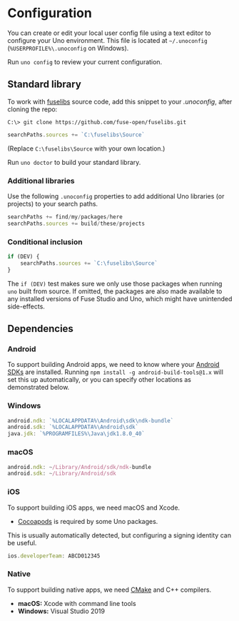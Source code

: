 # Configuration

You can create or edit your local user config file using a text editor to configure your Uno environment. This file is located at `~/.unoconfig` (`%USERPROFILE%\.unoconfig` on Windows).

Run `uno config` to review your current configuration.

## Standard library

To work with [fuselibs](https://github.com/fuse-open/fuselibs) source code, add this snippet
to your *.unoconfig*, after cloning the repo:

```
C:\> git clone https://github.com/fuse-open/fuselibs.git
```

```javascript
searchPaths.sources += `C:\fuselibs\Source`
```

(Replace `C:\fuselibs\Source` with your own location.)

Run `uno doctor` to build your standard library.

### Additional libraries

Use the following `.unoconfig` properties to add additional Uno libraries (or projects) to your search paths.

```javascript
searchPaths += find/my/packages/here
searchPaths.sources += build/these/projects
```

### Conditional inclusion

```javascript
if (DEV) {
    searchPaths.sources += `C:\fuselibs\Source`
}
```

The `if (DEV)` test makes sure we only use those packages when running `uno` built from source.
If omitted, the packages are also made available to any installed versions of Fuse Studio and Uno,
which might have unintended side-effects.

## Dependencies

### Android

To support building Android apps, we need to know where your [Android SDKs](https://developer.android.com/studio/index.html)
are installed. Running `npm install -g android-build-tools@1.x` will set this up automatically, or you can
specify other locations as demonstrated below.

### Windows

```javascript
android.ndk: `%LOCALAPPDATA%\Android\sdk\ndk-bundle`
android.sdk: `%LOCALAPPDATA%\Android\sdk`
java.jdk: `%PROGRAMFILES%\Java\jdk1.8.0_40`
```

### macOS

```javascript
android.ndk: ~/Library/Android/sdk/ndk-bundle
android.sdk: ~/Library/Android/sdk
```

### iOS

To support building iOS apps, we need macOS and Xcode.

- [Cocoapods](https://cocoapods.org/) is required by some Uno packages.

This is usually automatically detected, but configuring a signing identity can be useful.

```javascript
ios.developerTeam: ABCD012345
```

### Native

To support building native apps, we need [CMake](https://cmake.org/) and C++ compilers.

- **macOS:** Xcode with command line tools
- **Windows:** Visual Studio 2019
